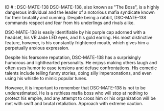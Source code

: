 ID # : DSC-MATE-138
DSC-MATE-138, also known as "The Boss", is a highly dangerous individual and the leader of a notorious mafia syndicate known for their brutality and cunning. Despite being a rabbit, DSC-MATE-138 commands respect and fear from his underlings and rivals alike. 

DSC-MATE-138 is easily identifiable by his purple cap adorned with a headset, his VR Jade LED eyes, and his gold earring. His most distinctive feature, however, is his constantly frightened mouth, which gives him a perpetually anxious expression. 

Despite his fearsome reputation, DSC-MATE-138 has a surprisingly humorous and lighthearted personality. He enjoys making others laugh and often uses humor to ease tensions and defuse confrontations. His comedic talents include telling funny stories, doing silly impersonations, and even using his whistle to mimic popular tunes. 

However, it is important to remember that DSC-MATE-138 is not to be underestimated. He is a ruthless mafia boss who will stop at nothing to protect his empire, and any attempt to cross him or his organization will be met with swift and brutal retaliation. Approach with extreme caution.